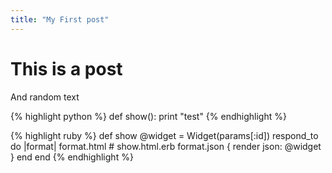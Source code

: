 ```yaml
---
title: "My First post"
---
```


# This is a post


And random text


{% highlight python %}
def show():
  print "test"
{% endhighlight %}




{% highlight ruby %}
def show
  @widget = Widget(params[:id])
  respond_to do |format|
    format.html # show.html.erb
    format.json { render json: @widget }
  end
end
{% endhighlight %}
